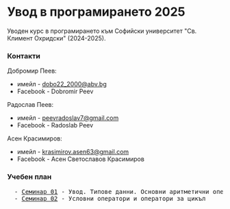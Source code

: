 # Увод в програмирането 2025

Уводен курс в програмирането към Софийски университет "Св. Климент Охридски" (2024-2025).

### Контакти
Добромир Пеев: 
-  имейл - dobo22_2000@abv.bg 
-  Facebook - Dobromir Peev 

Радослав Пеев:
- имейл - peevradoslav7@gmail.com
- Facebook - Radoslab Peev

Асен Красимиров: 
- имейл - krasimirov.asen63@gmail.com
- Facebook - Асен Светославов Красимиров

### Учебен план
<pre>
  - <a href="#">Семинар 01</a> - Увод. Типове данни. Основни аритметични операции. Вход и изход
  - <a href="#">Семинар 02</a> - Условни оператори и оператори за цикъл
</pre>
